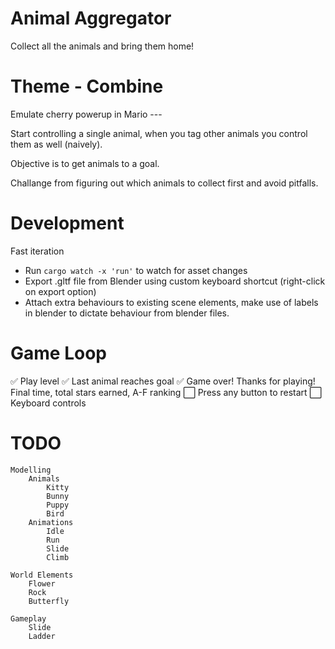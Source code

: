 # Animal Aggregator

Collect all the animals and bring them home!

# Theme - Combine

Emulate cherry powerup in Mario ---

Start controlling a single animal, when you tag other animals you control them as well (naively).

Objective is to get animals to a goal.

Challange from figuring out which animals to collect first and avoid pitfalls.

# Development

Fast iteration
* Run `cargo watch -x 'run'` to watch for asset changes
* Export .gltf file from Blender using custom keyboard shortcut (right-click on export option)
* Attach extra behaviours to existing scene elements, make use of labels in blender to dictate behaviour from blender files.

# Game Loop

✅ Play level
✅ Last animal reaches goal
✅ Game over! Thanks for playing! Final time, total stars earned, A-F ranking
⬜ Press any button to restart
⬜ Keyboard controls

# TODO
    Modelling
        Animals
            Kitty
            Bunny
            Puppy
            Bird
        Animations
            Idle
            Run
            Slide
            Climb

    World Elements
        Flower
        Rock
        Butterfly

    Gameplay
        Slide
        Ladder
